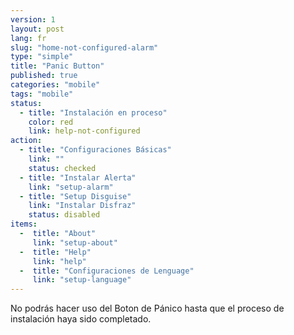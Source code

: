 ```yaml
---
version: 1
layout: post
lang: fr
slug: "home-not-configured-alarm"
type: "simple"
title: "Panic Button"
published: true
categories: "mobile"
tags: "mobile"
status:
  - title: "Instalación en proceso"
    color: red
    link: help-not-configured
action:
  - title: "Configuraciones Básicas"
    link: ""
    status: checked
  - title: "Instalar Alerta"
    link: "setup-alarm"
  - title: "Setup Disguise"
    link: "Instalar Disfraz"
    status: disabled
items:
  -  title: "About"
     link: "setup-about"
  -  title: "Help"
     link: "help"
  -  title: "Configuraciones de Lenguage"
     link: "setup-language"
---
```


No podrás hacer uso del Boton de Pánico hasta que el proceso de instalación haya sido completado.
